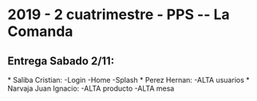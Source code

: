 <h1>
2019 - 2 cuatrimestre - PPS -- La Comanda
</h1>

<h2>Entrega Sabado 2/11:</h2>
* Saliba Cristian:
    -Login
    -Home
    -Splash
* Perez Hernan:
    -ALTA usuarios
* Narvaja Juan Ignacio:
    -ALTA producto
    -ALTA mesa

